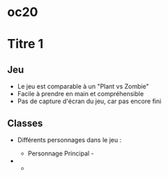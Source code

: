 # oc20
# Titre 1

## Jeu
* Le jeu est comparable à un "Plant vs Zombie"
* Facile à prendre en main et compréhensible
* Pas de capture d'écran du jeu, car pas encore fini

## Classes
* Différents personnages dans le jeu :
  * Personnage Principal - 

* *
